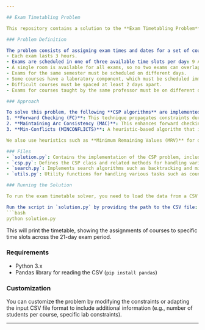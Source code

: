 ```yaml
---

## Exam Timetabling Problem

This repository contains a solution to the **Exam Timetabling Problem** using **Constraint Satisfaction Problems (CSPs)**. The goal is to generate an exam timetable for a given set of courses, professors, and constraints, such as room availability, professor schedules, and student workload, all while adhering to specific rules like avoiding conflicts between courses from the same semester or professor.

### Problem Definition

The problem consists of assigning exam times and dates for a set of courses during a 21-day examination period, with the following constraints:
- Each exam lasts 3 hours.
- Exams are scheduled in one of three available time slots per day: 9 AM - 12 PM, 12 PM - 3 PM, or 3 PM - 6 PM.
- A single room is available for all exams, so no two exams can overlap in time.
- Exams for the same semester must be scheduled on different days.
- Some courses have a laboratory component, which must be scheduled immediately after the theory exam on the same day.
- Difficult courses must be spaced at least 2 days apart.
- Exams for courses taught by the same professor must be on different days.

### Approach

To solve this problem, the following **CSP algorithms** are implemented and applied:
1. **Forward Checking (FC)**: This technique propagates constraints during the assignment process, checking if an assignment is consistent with the existing ones.
2. **Maintaining Arc Consistency (MAC)**: This enhances forward checking by ensuring that all variable domains are arc-consistent before each assignment.
3. **Min-Conflicts (MINCONFLICTS)**: A heuristic-based algorithm that iteratively selects variables with the most conflicts and assigns them values that minimize conflicts.

We also use heuristics such as **Minimum Remaining Values (MRV)** for dynamic variable ordering and **Least Constraining Value (LCV)** for value ordering.

### Files
- `solution.py`: Contains the implementation of the CSP problem, including loading the course data, defining the CSP model, and solving the timetable problem using the algorithms.
- `csp.py`: Defines the CSP class and related methods for handling variable assignments, constraints, and inference techniques like forward checking and arc consistency.
- `search.py`: Implements search algorithms such as backtracking and min-conflicts for CSP solutions.
- `utils.py`: Utility functions for handling various tasks such as counting, removing duplicates, and handling statistical operations.

### Running the Solution

To run the exam timetable solver, you need to load the data from a CSV file that contains the course information. The solution uses **Pandas** to read the CSV and organize the data into the correct format.

Run the script in `solution.py` by providing the path to the CSV file:
```bash
python solution.py
```

This will print the timetable, showing the assignments of courses to specific time slots across the 21-day exam period.

### Requirements
- Python 3.x
- Pandas library for reading the CSV (`pip install pandas`)

### Customization
You can customize the problem by modifying the constraints or adapting the input CSV file format to include additional information (e.g., number of students per course, specific lab constraints).

---
```

